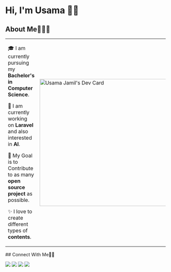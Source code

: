 # Hi, I'm Usama 👋🏼

## About Me🧑🏼‍💻

<table>
  <tr>
    <td valign="center">
      
🎓 I am currently pursuing my **Bachelor's in Computer Science**.

🌱 I am currently working on **Laravel** and also interested in **AI**.

🎯 My Goal is to Contribute to as many **open source project** as possible.

✨ I love to create different types of **contents**.

      
<td >
      <a href="https://app.daily.dev/usamajamil67"><img src="https://api.daily.dev/devcards/58d9b7148127431fa7619a340a2747b9.png?r=gpr" width="400" alt="Usama Jamil's Dev Card"/></a>
    </td>
    
  </tr>
  </table>
## Connect With Me👋🏼

<p align="left">  
<a href="https://twitter.com/usamahjay" target="blank"><img src="https://img.icons8.com/color/35/000000/twitter--v2.png"/></a>
<a href="https://www.linkedin.com/in/usama-jamil-06b2101b0/" target="blank"><img src="https://img.icons8.com/color/35/000000/linkedin.png"/></a>
<a href="vhttps://www.youtube.com/channel/UC5JhPmLRrzfNA4ecDPxRQvg target="blank"><img src="https://img.icons8.com/color/35/000000/youtube-play.png"/></a>
<a href="https://www.instagram.com/usamajayyy/?hl=en" target="blank"><img src="https://img.icons8.com/fluency/35/000000/instagram-new.png"/></a>

  
  
